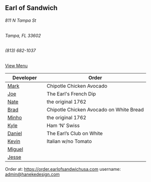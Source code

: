 ## Earl of Sandwich
###### 811 N Tampa St
###### Tampa, FL 33602
###### (813) 682-1037

[View Menu](https://www.earlofsandwichusa.com/menu/)

Developer     | Order
--------------|---------------------
[Mark](http://github.com/mark-smithtb)              |Chipotle Chicken Avocado 
[Joe](https://github.com/Montchat)                  |The Earl's French Dip
[Nate](https://github.com/thunemn)                  | the original 1762
[Brad](https://github.com/bself)                    | Chipotle Chicken Avocado on White Bread
[Minho](https://github.com/minhochoi)               | the original 1762
[Kyle](https://github.com/kjswartz)                 | Ham ‘N’ Swiss
[Daniel](https://github.come/dtartaglia)            | The Earl’s Club on White
[Kevin]()                                           | Italian w/no Tomato
[Miguel](https://github.com/MiguelBrito1086)        |         
[Jesse](https://github.com/jessecurry)              |


Order at: https://order.earlofsandwichusa.com
username: admin@hanekedesign.com
